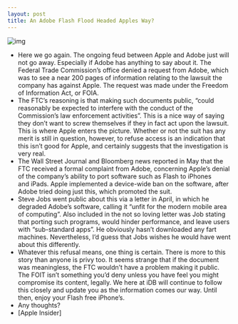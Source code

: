 ```yaml
---
layout: post
title: An Adobe Flash Flood Headed Apples Way?
---
```

![img](http://media.idownloadblog.com/wp-content/uploads/2010/01/flash-iphone.jpg)
* Here we go again. The ongoing feud between Apple and Adobe just will not go away. Especially if Adobe has anything to say about it. The Federal Trade Commission’s office denied a request from Adobe, which was to see a near 200 pages of information relating to the lawsuit the company has against Apple. The request was made under the Freedom of Information Act, or FOIA.
* The FTC’s reasoning is that making such documents public, “could reasonably be expected to interfere with the conduct of the Commission’s law enforcement activities”. This is a nice way of saying they don’t want to screw themselves if they in fact act upon the lawsuit. This is where Apple enters the picture. Whether or not the suit has any merit is still in question, however, to refuse access is an indication that this isn’t good for Apple, and certainly suggests that the investigation is very real.
* The Wall Street Journal and Bloomberg news reported in May that the FTC received a formal complaint from Adobe, concerning Apple’s denial of the company’s ability to port software such as Flash to iPhones and iPads. Apple implemented a device-wide ban on the software, after Adobe tried doing just this, which promoted the suit.
* Steve Jobs went public about this via a letter in April, in which he degraded Adobe’s software, calling it “unfit for the modern mobile area of computing”. Also included in the not so loving letter was Job stating that porting such programs, would hinder performance, and leave users with “sub-standard apps”. He obviously hasn’t downloaded any fart machines. Nevertheless, I’d guess that Jobs wishes he would have went about this differently.
* Whatever this refusal means, one thing is certain. There is more to this story than anyone is privy too. It seems strange that if the document was meaningless, the FTC wouldn’t have a problem making it public. The FOIT isn’t something you’d deny unless you have feel you might compromise its content, legally. We here at iDB will continue to follow this closely and update you as the information comes our way. Until then, enjoy your Flash free iPhone’s.
* Any thoughts?
* [Apple Insider]

